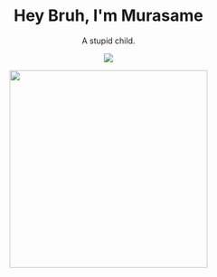 <h1 align='center'>Hey Bruh, I'm Murasame</h1>

<p align='center'>
A stupid child.
</p>

<p align='center'>
<a href="https://twitter.com/ww_Murasame_ww"><img src="https://img.shields.io/badge/Twitter-1DA1F2?style=for-the-badge&logo=twitter&logoColor=white" /></a>
</p>


<p align='center'>
  <img src="https://github-readme-stats.vercel.app/api?username=Murasame233&show_icons=true&count_private=true" width="350">
</p>
